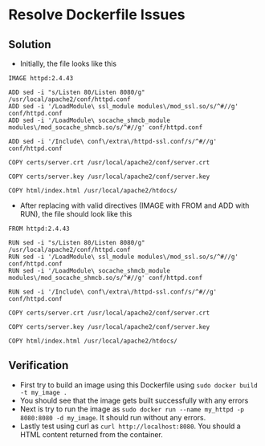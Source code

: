 # Resolve Dockerfile Issues
## Solution
* Initially, the file looks like this
```
IMAGE httpd:2.4.43

ADD sed -i "s/Listen 80/Listen 8080/g" /usr/local/apache2/conf/httpd.conf
ADD sed -i '/LoadModule\ ssl_module modules\/mod_ssl.so/s/^#//g' conf/httpd.conf
ADD sed -i '/LoadModule\ socache_shmcb_module modules\/mod_socache_shmcb.so/s/^#//g' conf/httpd.conf

ADD sed -i '/Include\ conf\/extra\/httpd-ssl.conf/s/^#//g' conf/httpd.conf

COPY certs/server.crt /usr/local/apache2/conf/server.crt

COPY certs/server.key /usr/local/apache2/conf/server.key

COPY html/index.html /usr/local/apache2/htdocs/
```
* After replacing with valid directives (IMAGE with FROM and ADD with RUN), the file should look like this
```
FROM httpd:2.4.43

RUN sed -i "s/Listen 80/Listen 8080/g" /usr/local/apache2/conf/httpd.conf
RUN sed -i '/LoadModule\ ssl_module modules\/mod_ssl.so/s/^#//g' conf/httpd.conf
RUN sed -i '/LoadModule\ socache_shmcb_module modules\/mod_socache_shmcb.so/s/^#//g' conf/httpd.conf

RUN sed -i '/Include\ conf\/extra\/httpd-ssl.conf/s/^#//g' conf/httpd.conf

COPY certs/server.crt /usr/local/apache2/conf/server.crt

COPY certs/server.key /usr/local/apache2/conf/server.key

COPY html/index.html /usr/local/apache2/htdocs/
```

## Verification
* First try to build an image using this Dockerfile using `sudo docker build -t my_image .`
* You should see that the image gets built successfully with any errors
* Next is try to run the image as `sudo docker run --name my_httpd -p 8080:8080 -d my_image`. It should run without any errors.
* Lastly test using curl as `curl http://localhost:8080`. You should a HTML content returned from the container.
